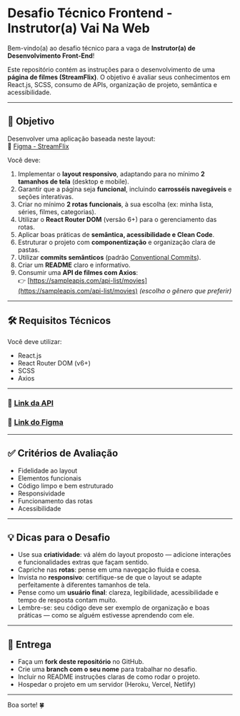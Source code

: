 # Desafio Técnico Frontend - Instrutor(a) Vai Na Web 

Bem-vindo(a) ao desafio técnico para a vaga de **Instrutor(a) de Desenvolvimento Front-End**!

Este repositório contém as instruções para o desenvolvimento de uma **página de filmes (StreamFlix)**. O objetivo é avaliar seus conhecimentos em React.js, SCSS, consumo de APIs, organização de projeto, semântica e acessibilidade.

---

## 🎯 Objetivo

Desenvolver uma aplicação baseada neste layout:  
🔗 [Figma - StreamFlix](https://www.figma.com/design/XnIM49uMPmsXrSThQ8ShfB/StreamFlix?node-id=0-1&p=f)

Você deve:

1. Implementar o **layout responsivo**, adaptando para no mínimo **2 tamanhos de tela** (desktop e mobile).
2. Garantir que a página seja **funcional**, incluindo **carrosséis navegáveis** e seções interativas.
3. Criar no mínimo **2 rotas funcionais**, à sua escolha (ex: minha lista, séries, filmes, categorias).
4. Utilizar o **React Router DOM** (versão 6+) para o gerenciamento das rotas.
5. Aplicar boas práticas de **semântica, acessibilidade e Clean Code**.
6. Estruturar o projeto com **componentização** e organização clara de pastas.
7. Utilizar **commits semânticos** (padrão [Conventional Commits](https://www.conventionalcommits.org/)).
8. Criar um **README** claro e informativo.
9. Consumir uma **API de filmes com Axios**:  
   👉 [https://sampleapis.com/api-list/movies](https://sampleapis.com/api-list/movies) *(escolha o gênero que preferir)*

---

## 🛠️ Requisitos Técnicos

Você deve utilizar:

- React.js  
- React Router DOM (v6+)  
- SCSS  
- Axios  

---

### 📝 [Link da API](https://sampleapis.com/api-list/movies)
### 🎨 [Link do Figma](https://www.figma.com/design/XnIM49uMPmsXrSThQ8ShfB/StreamFlix?node-id=0-1&p=f)

---

## ✅ Critérios de Avaliação

- Fidelidade ao layout  
- Elementos funcionais  
- Código limpo e bem estruturado  
- Responsividade  
- Funcionamento das rotas  
- Acessibilidade

---

## 💡 Dicas para o Desafio

- Use sua **criatividade**: vá além do layout proposto — adicione interações e funcionalidades extras que façam sentido.
- Capriche nas **rotas**: pense em uma navegação fluida e coesa.
- Invista no **responsivo**: certifique-se de que o layout se adapte perfeitamente à diferentes tamanhos de tela.
- Pense como um **usuário final**: clareza, legibilidade, acessibilidade e tempo de resposta contam muito.
- Lembre-se: seu código deve ser exemplo de organização e boas práticas — como se alguém estivesse aprendendo com ele.

---

## 🚀 Entrega

- Faça um **fork deste repositório** no GitHub.
- Crie uma **branch com o seu nome** para trabalhar no desafio.
- Incluir no README instruções claras de como rodar o projeto.
- Hospedar o projeto em um servidor (Heroku, Vercel, Netlify)

---

Boa sorte! 🍀
